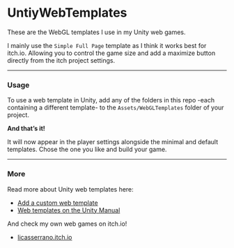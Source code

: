 # UntiyWebTemplates
These are the WebGL templates I use in my Unity web games.

I mainly use the ``Simple Full Page`` template as I think it works best for itch.io. Allowing you to control the game size and add a maximize button directly from the itch project settings.

---

### Usage
To use a web template in Unity, add any of the folders in this repo -each containing a different template- to the ``Assets/WebGLTemplates`` folder of your project.

**And that’s it!**

It will now appear in the player settings alongside the minimal and default templates. Chose the one you like and build your game.

---

### More
Read more about Unity web templates here:
* [Add a custom web template](https://docs.unity3d.com/Manual/web-templates-add.html)
* [Web templates on the Unity Manual](https://docs.unity3d.com/Manual/webgl-templates.html)

And check my own web games on itch.io!
* [licasserrano.itch.io](https://lucasserrano.itch.io/)